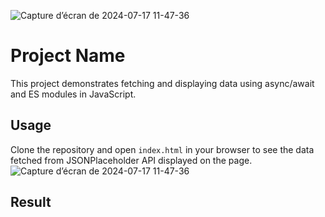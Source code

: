 ![Capture d’écran de 2024-07-17 11-47-36](https://github.com/user-attachments/assets/61cb5f1e-f150-4741-b7cc-9e244d2d9dec)
# Project Name

This project demonstrates fetching and displaying data using async/await and ES modules in JavaScript.

## Usage

Clone the repository and open `index.html` in your browser to see the data fetched from JSONPlaceholder API displayed on the page.
![Capture d’écran de 2024-07-17 11-47-36](https://github.com/user-attachments/assets/eacdaa2e-feec-4748-be14-1ac14523c120)

## Result
